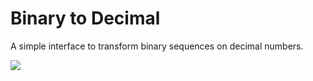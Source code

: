 # Binary to Decimal
A simple interface to transform binary sequences on decimal numbers.

<img src='https://user-images.githubusercontent.com/102180434/161165256-a1b75bc4-c560-48fb-ab46-bc487caf4655.png'>
